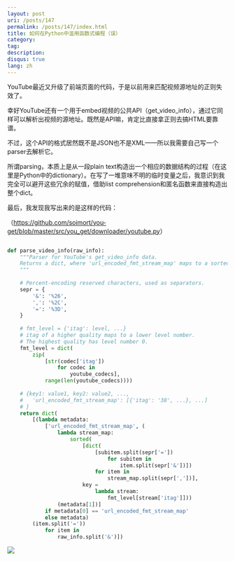 ```yaml
---
layout: post
uri: /posts/147
permalink: /posts/147/index.html
title: 如何在Python中滥用函数式编程（误）
category:
tag:
description:
disqus: true
lang: zh
---
```


YouTube最近又升级了前端页面的代码，于是以前用来匹配视频源地址的正则失效了。

幸好YouTube还有一个用于embed视频的公共API（get\_video\_info），通过它同样可以解析出视频的源地址。既然是API嘛，肯定比直接拿正则去搞HTML要靠谱。

不过，这个API的格式居然既不是JSON也不是XML——所以我需要自己写一个parser去解析它。

所谓parsing，本质上是从一段plain text构造出一个相应的数据结构的过程（在这里是Python中的dictionary）。在写了一堆意味不明的临时变量之后，我意识到我完全可以避开这些冗余的赋值，借助list comprehension和匿名函数来直接构造出整个dict。

最后，我发现我写出来的是这样的代码：

（<https://github.com/soimort/you-get/blob/master/src/you_get/downloader/youtube.py>）

```python

def parse_video_info(raw_info):
    """Parser for YouTube's get_video_info data.
    Returns a dict, where 'url_encoded_fmt_stream_map' maps to a sorted list.
    """
    
    # Percent-encoding reserved characters, used as separators.
    sepr = {
        '&': '%26',
        ',': '%2C',
        '=': '%3D',
    }
    
    # fmt_level = {'itag': level, ...}
    # itag of a higher quality maps to a lower level number.
    # The highest quality has level number 0.
    fmt_level = dict(
        zip(
            [str(codec['itag'])
                for codec in
                    youtube_codecs],
            range(len(youtube_codecs))))
    
    # {key1: value1, key2: value2, ...,
    #   'url_encoded_fmt_stream_map': [{'itag': '38', ...}, ...]
    # }
    return dict(
        [(lambda metadata:
            ['url_encoded_fmt_stream_map', (
                lambda stream_map:
                    sorted(
                        [dict(
                            [subitem.split(sepr['='])
                                for subitem in
                                    item.split(sepr['&'])])
                            for item in
                                stream_map.split(sepr[','])],
                        key =
                            lambda stream:
                                fmt_level[stream['itag']]))
                (metadata[1])]
            if metadata[0] == 'url_encoded_fmt_stream_map'
            else metadata)
        (item.split('='))
            for item in
                raw_info.split('&')])

```

![](http://static.tieba.baidu.com/tb/editor/images/tsj/t_0027.gif)
